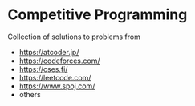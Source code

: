 # Competitive Programming

Collection of solutions to problems from 
- https://atcoder.jp/
- https://codeforces.com/
- https://cses.fi/
- https://leetcode.com/
- https://www.spoj.com/
- others
